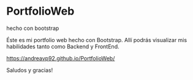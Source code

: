 # PortfolioWeb
hecho con bootstrap

Éste es mi portfolio web hecho con Bootstrap.
Allí podrás visualizar mis habilidades tanto como Backend y FrontEnd.

https://andreavp92.github.io/PortfolioWeb/


Saludos y gracias!
